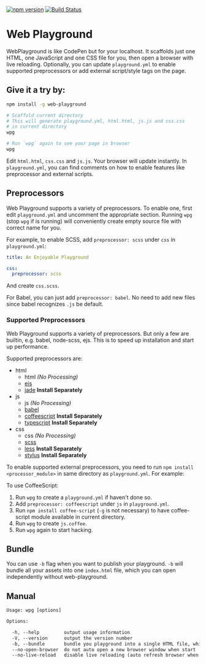 [![npm version](https://badge.fury.io/js/web-playground.svg)](http://badge.fury.io/js/web-playground)
[![Build Status](https://travis-ci.org/d6u/web-playground.svg)](https://travis-ci.org/d6u/web-playground)

# Web Playground

WebPlayground is like CodePen but for your localhost. It scaffolds just one HTML, one JavaScript and one CSS file for you, then open a browser with live reloading. Optionally, you can update `playground.yml` to enable supported preprocessors or add external script/style tags on the page.

## Give it a try by:

```sh
npm install -g web-playground

# Scaffold current directory
# This will generate playground.yml, html.html, js.js and css.css
# in current directory
wpg

# Run `wpg` again to see your page in browser
wpg
```

Edit `html.html`, `css.css` and `js.js`. Your browser will update instantly. In `playground.yml`, you can find comments on how to enable features like preprocessor and external scripts.

## Preprocessors

Web Playground supports a variety of preprocessors. To enable one, first edit `playground.yml` and uncomment the appropriate section. Running `wpg` (stop `wpg` if is running) will conveniently create empty source file with correct name for you.

For example, to enable SCSS, add `preprocessor: scss` under `css` in `playground.yml`:

```yaml
title: An Enjoyable Playground

css:
  preprocessor: scss
```

And create `css.scss`.

For Babel, you can just add `preprocessor: babel`. No need to add new files since babel recognizes `.js` be default.

### Supported Preprocessors

Web Playground supports a variety of preprocessors. But only a few are builtin, e.g. babel, node-scss, ejs. This is to speed up installation and start up performance.

Supported preprocessors are:

- html
    - html _(No Processing)_
    - [ejs](http://ejs.co/)
    - [jade](http://jade-lang.com/) **Install Separately**
- js
    - js _(No Processing)_
    - [babel](https://babeljs.io/)
    - [coffeescript](http://coffeescript.org/) **Install Separately**
    - [typescript](http://www.typescriptlang.org/) **Install Separately**
- css
    - css _(No Processing)_
    - [scss](https://github.com/sass/node-sass)
    - [less](http://lesscss.org/) **Install Separately**
    - [stylus](https://learnboost.github.io/stylus/) **Install Separately**

To enable supported external preprocessors, you need to run `npm install <processor_module>` in same directory as `playground.yml`. For example:

To use CoffeeScript:

1. Run `wpg` to create a `playground.yml` if haven't done so.
2. Add `preprocessor: coffeescript` under `js` in `playground.yml`.
3. Run `npm install coffee-script` (`-g` is not necessary) to have coffee-script module available in current directory.
4. Run `wpg` to create `js.coffee`.
5. Run `wpg` again to start hacking.

## Bundle

You can use `-b` flag when you want to publish your playground. `-b` will bundle all your assets into one `index.html` file, which you can open independently without web-playground.

## Manual

```txt
Usage: wpg [options]

Options:

  -h, --help         output usage information
  -V, --version      output the version number
  -b, --bundle       bundle you playground into a single HTML file, which can be uploaded to the Internet
  --no-open-browser  do not auto open a new browser window when start
  --no-live-reload   disable live reloading (auto refresh browser when file changes)
```
